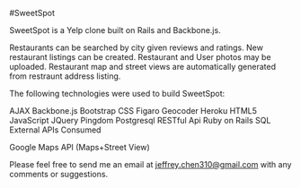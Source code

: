 #SweetSpot

SweetSpot is a Yelp clone built on Rails and Backbone.js.

Restaurants can be searched by city given reviews and ratings. New restaurant listings can be created. Restaurant and User photos may be uploaded. Restaurant map and street views are automatically generated from restraunt address listing.

The following technologies were used to build SweetSpot:

AJAX Backbone.js Bootstrap CSS Figaro Geocoder Heroku HTML5 JavaScript JQuery Pingdom Postgresql RESTful Api Ruby on Rails SQL External APIs Consumed

Google Maps API (Maps+Street View)

Please feel free to send me an email at jeffrey.chen310@gmail.com with any comments or suggestions.